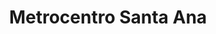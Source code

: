 ---
title: "Metrocentro Santa Ana"
url: /santa-ana/metrocentro-santa-ana/
shop: centro comercial
---